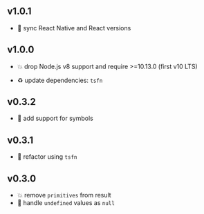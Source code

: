 ## v1.0.1

* 🐞 sync React Native and React versions

## v1.0.0

* 💥 drop Node.js v8 support and require >=10.13.0 (first v10 LTS)

* ♻️ update dependencies: `tsfn`

## v0.3.2

* 🐞 add support for symbols

## v0.3.1

* 🐞 refactor using `tsfn`

## v0.3.0

* 💥 remove `primitives` from result
* 🐞 handle `undefined` values as `null`
